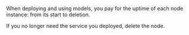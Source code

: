 When deploying and using models, you pay for the uptime of each node instance: from its start to deletion.

If you no longer need the service you deployed, delete the node.
